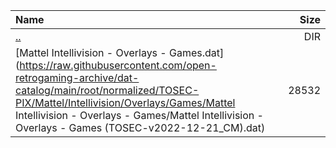 |Name|Size|
|:---|---:|
|[..](../index.html)|DIR|
|[Mattel Intellivision - Overlays - Games.dat](https://raw.githubusercontent.com/open-retrogaming-archive/dat-catalog/main/root/normalized/TOSEC-PIX/Mattel/Intellivision/Overlays/Games/Mattel Intellivision - Overlays - Games/Mattel Intellivision - Overlays - Games (TOSEC-v2022-12-21_CM).dat)|28532|
